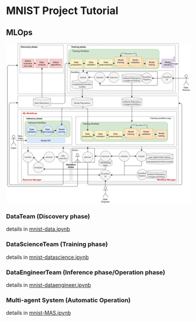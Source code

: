 # MNIST Project Tutorial

## MLOps

![architecture](../../images/architecture.png)


### DataTeam (Discovery phase)

details in [mnist-data.ipynb](mnist-data.ipynb)

### DataScienceTeam (Training phase)

details in [mnist-datascience.ipynb](mnist-datascience.ipynb)

### DataEngineerTeam (Inference phase/Operation phase)

details in [mnist-dataengineer.ipynb](mnist-dataengineer.ipynb)

### Multi-agent System (Automatic Operation)

details in [mnist-MAS.ipynb](mnist-MAS.ipynb)
